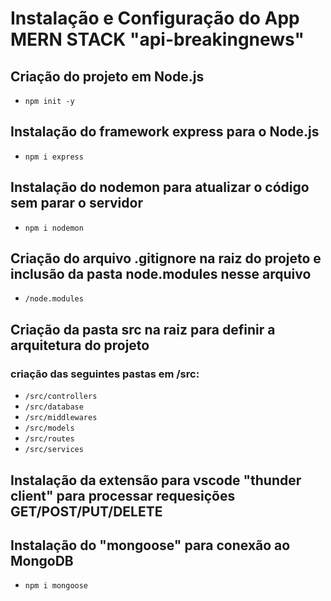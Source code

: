 Instalação e Configuração do App MERN STACK "api-breakingnews"
==============================================

## Criação do projeto em Node.js
- `npm init -y`

## Instalação do framework express para o Node.js
- `npm i express`

## Instalação do nodemon para atualizar o código sem parar o servidor
- `npm i nodemon`

## Criação do arquivo .gitignore na raiz do projeto e inclusão da pasta node.modules nesse arquivo
- `/node.modules`

## Criação da pasta src na raiz para definir a arquitetura do projeto
### criação das seguintes pastas em /src:
- `/src/controllers`
- `/src/database`
- `/src/middlewares`
- `/src/models`
- `/src/routes`
- `/src/services`

## Instalação da extensão para vscode "thunder client" para processar requesições GET/POST/PUT/DELETE

## Instalação do "mongoose" para conexão ao MongoDB
- `npm i mongoose`
